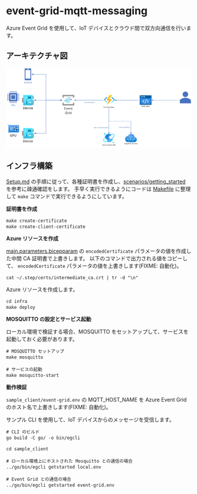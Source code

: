 # event-grid-mqtt-messaging

Azure Event Grid を使用して、IoT デバイスとクラウド間で双方向通信を行います。

## アーキテクチャ図

[![architecture](./docs/images/architecture.png)](./docs/images/architecture.png)

## インフラ構築

[Setup.md](https://github.com/Azure-Samples/MqttApplicationSamples/blob/main/Setup.md) の手順に従って、各種証明書を作成し、[scenarios/getting_started](https://github.com/Azure-Samples/MqttApplicationSamples/tree/main/scenarios/getting_started#create-topic-spaces-and-permission-bindings) を参考に疎通確認をします。
手早く実行できるようにコードは [Makefile](./Makefile) に整理して `make` コマンドで実行できるようにしています。

**証明書を作成**

```shell
make create-certificate
make create-client-certificate
```

**Azure リソースを作成**

[main.parameters.bicepparam](./infra/main.parameters.bicepparam) の `encodedCertificate` パラメータの値を作成した中間 CA 証明書で上書きします。
以下のコマンドで出力される値をコピーして、 `encodedCertificate` パラメータの値を上書きします(FIXME: 自動化)。

```shell
cat ~/.step/certs/intermediate_ca.crt | tr -d "\n"
```

Azure リソースを作成します。

```shell
cd infra
make deploy
```

**MOSQUITTO の設定とサービス起動**

ローカル環境で検証する場合、MOSQUITTO をセットアップして、サービスを起動しておく必要があります。

```shell
# MOSQUITTO セットアップ
make mosquitto

# サービスの起動
make mosquitto-start
```

**動作検証**

`sample_client/event-grid.env` の MQTT_HOST_NAME を Azure Event Grid のホスト名で上書きします(FIXME: 自動化)。

サンプル CLI を使用して、IoT デバイスからのメッセージを受信します。

```shell
# CLI のビルド
go build -C go/ -o bin/egcli
```

```shell
cd sample_client

# ローカル環境上にホストされた Mosquitto との通信の場合
../go/bin/egcli getstarted local.env

# Event Grid との通信の場合
../go/bin/egcli getstarted event-grid.env
```
